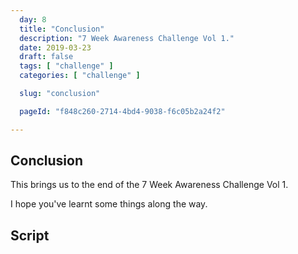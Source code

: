 ```yaml
---
  day: 8
  title: "Conclusion"
  description: "7 Week Awareness Challenge Vol 1."
  date: 2019-03-23
  draft: false
  tags: [ "challenge" ]
  categories: [ "challenge" ]

  slug: "conclusion"

  pageId: "f848c260-2714-4bd4-9038-f6c05b2a24f2"

---
```



## Conclusion

This brings us to the end of the 7 Week Awareness Challenge Vol 1.

I hope you've learnt some things along the way. 

## Script
